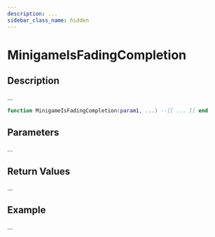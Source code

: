 ```yaml
---
description: ...
sidebar_class_name: hidden
---
```


# MinigameIsFadingCompletion

## Description

...

```lua
function MinigameIsFadingCompletion(param1, ...) --[[ ... ]] end
```

## Parameters

...

## Return Values

...

## Example

...

